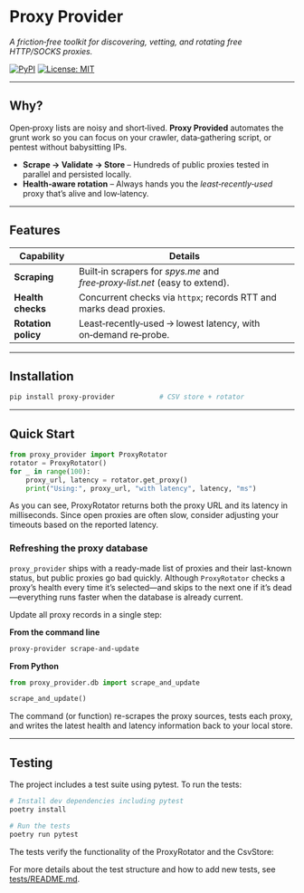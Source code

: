 # Proxy Provider

*A friction‑free toolkit for discovering, vetting, and rotating free HTTP/SOCKS proxies.*

[![PyPI](https://img.shields.io/pypi/v/proxy‑provider.svg)](https://pypi.org/project/proxy‑provider/)
[![License: MIT](https://img.shields.io/badge/License-MIT-yellow.svg)](https://opensource.org/licenses/MIT)

---

## Why?

Open‑proxy lists are noisy and short‑lived. **Proxy Provided** automates the grunt work so you can focus on your crawler, data‑gathering script, or pentest without babysitting IPs.

* **Scrape → Validate → Store** – Hundreds of public proxies tested in parallel and persisted locally.
* **Health‑aware rotation** – Always hands you the *least‑recently‑used* proxy that’s alive and low‑latency.

---

## Features

| Capability               | Details                                                                          |
| ------------------------ | -------------------------------------------------------------------------------- |
| **Scraping**             | Built‑in scrapers for *spys.me* and *free‑proxy‑list.net* (easy to extend).      |
| **Health checks**        | Concurrent checks via `httpx`; records RTT and marks dead proxies.               |
| **Rotation policy**      | Least‑recently‑used → lowest latency, with on‑demand re‑probe.           |

---

## Installation

```bash
pip install proxy‑provider           # CSV store + rotator
```

---

## Quick Start

```python
from proxy_provider import ProxyRotator
rotator = ProxyRotator()
for _ in range(100):
    proxy_url, latency = rotator.get_proxy()
    print("Using:", proxy_url, "with latency", latency, "ms")

```

As you can see, ProxyRotator returns both the proxy URL and its latency in milliseconds. Since open proxies are often slow, consider adjusting your timeouts based on the reported latency.

### Refreshing the proxy database

`proxy_provider` ships with a ready-made list of proxies and their last-known status, but public proxies go bad quickly.
Although `ProxyRotator` checks a proxy’s health every time it’s selected—and skips to the next one if it’s dead—everything runs faster when the database is already current.

Update all proxy records in a single step:

**From the command line**

```bash
proxy-provider scrape-and-update
```

**From Python**

```python
from proxy_provider.db import scrape_and_update

scrape_and_update()
```

The command (or function) re-scrapes the proxy sources, tests each proxy, and writes the latest health and latency information back to your local store.

---

## Testing

The project includes a test suite using pytest. To run the tests:

```bash
# Install dev dependencies including pytest
poetry install

# Run the tests
poetry run pytest
```

The tests verify the functionality of the ProxyRotator and the CsvStore:

For more details about the test structure and how to add new tests, see [tests/README.md](tests/README.md).
